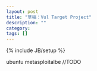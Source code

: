 ```yaml
---
layout: post
title: "草稿：Vul Target Project"
description: ""
category:
tags: []
---
```

{% include JB/setup %}

ubuntu metasploitalbe
//TODO

